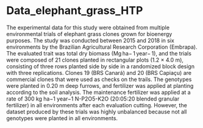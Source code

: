 # Data_elephant_grass_HTP
The experimental data for this study were obtained from multiple environmental trials of elephant grass clones grown for bioenergy purposes.
The study was conducted between 2015 and 2018 in six environments by the Brazilian Agricultural Research Corporation (Embrapa). 
The evaluated trait was total dry biomass (Mg ha− 1 year− 1), and the trials were composed of 21 clones planted in rectangular plots 
(1.2 × 4.0 m), consisting of three rows planted side by side in a randomized block design with three replications. 
Clones 19 (BRS Canará) and 20 (BRS Capiaçu) are commercial clones that were used as checks on the trails. 
The genotypes were planted in 0.20 m deep furrows, and fertilizer was applied at planting according to the soil analysis. 
The maintenance fertilizer was applied at a rate of 300 kg ha−1 year−1 N-P2O5-K2O (20:05:20 blended granular fertilizer) in all
environments after each evaluation cutting. However, the dataset produced by these trials was highly unbalanced because not all 
genotypes were planted in all environments.

